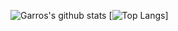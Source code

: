 ![Garros's github stats](https://github-readme-stats.vercel.app/api?username=garrosgong-code&theme=radical)
[![Top Langs](https://github-readme-stats.vercel.app/api/top-langs/?username=garrosgong-code&layout=compact)]
